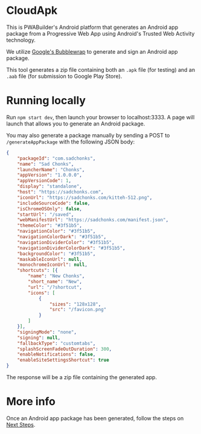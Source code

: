 # CloudApk
This is PWABuilder's Android platform that generates an Android app package from a Progressive Web App using Android's Trusted Web Activity technology.

We utilize [Google's Bubblewrap](https://github.com/googlechromelabs/bubblewrap) to generate and sign an Android app package. 

This tool generates a zip file containing both an `.apk` file (for testing) and an `.aab` file (for submission to Google Play Store).

# Running locally

Run `npm start dev`, then launch your browser to localhost:3333. A page will launch that allows you to generate an Android package.

You may also generate a package manually by sending a POST to `/generateAppPackage` with the following JSON body:

```json
{
    "packageId": "com.sadchonks",
    "name": "Sad Chonks",
    "launcherName": "Chonks",
    "appVersion": "1.0.0.0",
    "appVersionCode": 1,
    "display": "standalone",
    "host": "https://sadchonks.com",
    "iconUrl": "https://sadchonks.com/kitteh-512.png",
    "includeSourceCode": false,
    "isChromeOSOnly": false,
    "startUrl": "/saved",
    "webManifestUrl": "https://sadchonks.com/manifest.json",
    "themeColor": "#3f51b5",
    "navigationColor": "#3f51b5",
    "navigationColorDark": "#3f51b5",
    "navigationDividerColor": "#3f51b5",
    "navigationDividerColorDark": "#3f51b5",
    "backgroundColor": "#3f51b5",
    "maskableIconUrl": null,
    "monochromeIconUrl": null,
    "shortcuts": [{
        "name": "New Chonks",
        "short_name": "New",
        "url": "/?shortcut",
        "icons": [
            {
                "sizes": "128x128",
                "src": "/favicon.png"
            }
        ]
    }],
    "signingMode": "none",
    "signing": null,
    "fallbackType": "customtabs",
    "splashScreenFadeOutDuration": 300,
    "enableNotifications": false,
    "enableSiteSettingsShortcut": true
}
```

The response will be a zip file containing the generated app.

# More info

Once an Android app package has been generated, follow the steps on [Next Steps](Next-steps.md).